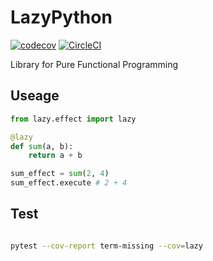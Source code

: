 # LazyPython

[![codecov](https://codecov.io/gh/Las-Wonho/LazyPython/branch/master/graph/badge.svg)](https://codecov.io/gh/Las-Wonho/LazyPython)
[![CircleCI](https://circleci.com/gh/Las-Wonho/LazyPython/tree/master.svg?style=svg)](https://circleci.com/gh/Las-Wonho/LazyPython/tree/master)

Library for Pure Functional Programming

## Useage

```python
from lazy.effect import lazy

@lazy
def sum(a, b):
    return a + b

sum_effect = sum(2, 4)
sum_effect.execute # 2 + 4
```

## Test

```bash

pytest --cov-report term-missing --cov=lazy
```
